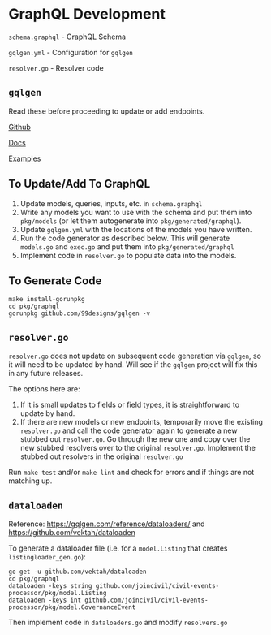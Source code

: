 # GraphQL Development

`schema.graphql` - GraphQL Schema

`gqlgen.yml` - Configuration for `gqlgen`

`resolver.go` - Resolver code

## `gqlgen`

Read these before proceeding to update or add endpoints.

[Github](https://github.com/99designs/gqlgen)

[Docs](http://gqlgen.com)

[Examples](https://github.com/99designs/gqlgen/tree/master/example)


## To Update/Add To GraphQL

1. Update models, queries, inputs, etc. in `schema.graphql`
2. Write any models you want to use with the schema and put them into `pkg/models` (or let them autogenerate into `pkg/generated/graphql`).
3. Update `gqlgen.yml` with the locations of the models you have written.
4. Run the code generator as described below. This will generate `models.go` and `exec.go` and put them into `pkg/generated/graphql`	 
5. Implement code in `resolver.go` to populate data into the models.

## To Generate Code
```
make install-gorunpkg
cd pkg/graphql
gorunpkg github.com/99designs/gqlgen -v
```

## `resolver.go`

`resolver.go` does not update on subsequent code generation via `gqlgen`, so it will need to be updated by hand. Will see if the `gqlgen` project will fix this in any future releases.

The options here are:

1. If it is small updates to fields or field types, it is straightforward to update by hand.
2. If there are new models or new endpoints, temporarily move the existing `resolver.go` and call the code generator again to generate a new stubbed out `resolver.go`.  Go through the new one and copy over the new stubbed resolvers over to the original `resolver.go`.  Implement the stubbed out resolvers in the original `resolver.go`

Run `make test` and/or `make lint` and check for errors and if things are not matching up.

## `dataloaden`
Reference: https://gqlgen.com/reference/dataloaders/ and https://github.com/vektah/dataloaden
 
To generate a dataloader file (i.e. for a `model.Listing` that creates `listingloader_gen.go`):
```
go get -u github.com/vektah/dataloaden
cd pkg/graphql
dataloaden -keys string github.com/joincivil/civil-events-processor/pkg/model.Listing
dataloaden -keys int github.com/joincivil/civil-events-processor/pkg/model.GovernanceEvent
```
Then implement code in `dataloaders.go` and modify `resolvers.go`
